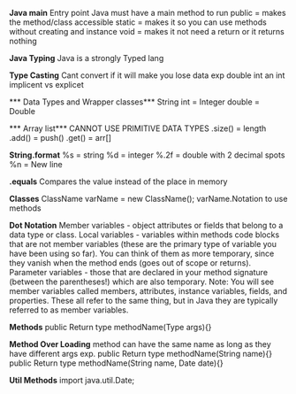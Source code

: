 **Java main**
Entry point
Java must have a main method to run
public = makes the method/class accessible
static = makes it so you can use methods without creating and instance 
void = makes it not need a return or it returns nothing

**Java Typing**
Java is a strongly Typed lang

**Type Casting**
Cant convert if it will make you lose data exp double int an int 
implicent vs explicet 

*** Data Types and Wrapper classes***
String
int = Integer
double = Double

*** Array list***
CANNOT USE PRIMITIVE DATA TYPES
.size() = length 
.add() = push()
.get() = arr[]

**String.format**
%s = string
%d = integer
%.2f = double with 2 decimal spots
%n = New line

**.equals**
Compares the value instead of the place in memory 

**Classes**
ClassName varName = new ClassName();
varName.Notation to use methods 

**Dot Notation**
Member variables - object attributes or fields that belong to a data type or class.
Local variables - variables within methods code blocks that are not member variables (these are the primary type of variable you have been using so far). You can think of them as more temporary, since they vanish when the method ends (goes out of scope or returns).
Parameter variables - those that are declared in your method signature (between the parentheses!) which are also temporary.
Note: You will see member variables called members, attributes, instance variables, fields, and properties. These all refer to the same thing, but in Java they are typically referred to as member variables.

**Methods**
public Return type methodName(Type args){}

**Method Over Loading**
method can have the same name as long as they have different args
exp.
public Return type methodName(String name){}
public Return type methodName(String name, Date date){}

**Util Methods**
import java.util.Date;

